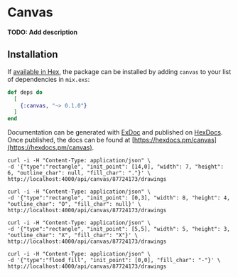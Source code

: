 # Canvas

**TODO: Add description**

## Installation

If [available in Hex](https://hex.pm/docs/publish), the package can be installed
by adding `canvas` to your list of dependencies in `mix.exs`:

```elixir
def deps do
  [
    {:canvas, "~> 0.1.0"}
  ]
end
```

Documentation can be generated with [ExDoc](https://github.com/elixir-lang/ex_doc)
and published on [HexDocs](https://hexdocs.pm). Once published, the docs can
be found at [https://hexdocs.pm/canvas](https://hexdocs.pm/canvas).

```
curl -i -H "Content-Type: application/json" \
-d '{"type":"rectangle", "init_point": [14,0], "width": 7, "height": 6, "outline_char": null, "fill_char": "."}' \
http://localhost:4000/api/canvas/87724173/drawings

curl -i -H "Content-Type: application/json" \
-d '{"type":"rectangle", "init_point": [0,3], "width": 8, "height": 4, "outline_char": "O", "fill_char": null}' \
http://localhost:4000/api/canvas/87724173/drawings

curl -i -H "Content-Type: application/json" \
-d '{"type":"rectangle", "init_point": [5,5], "width": 5, "height": 3, "outline_char": "X", "fill_char": "X"}' \
http://localhost:4000/api/canvas/87724173/drawings

curl -i -H "Content-Type: application/json" \
-d '{"type":"flood_fill", "init_point": [0,0], "fill_char": "-"}' \
http://localhost:4000/api/canvas/87724173/drawings
```
